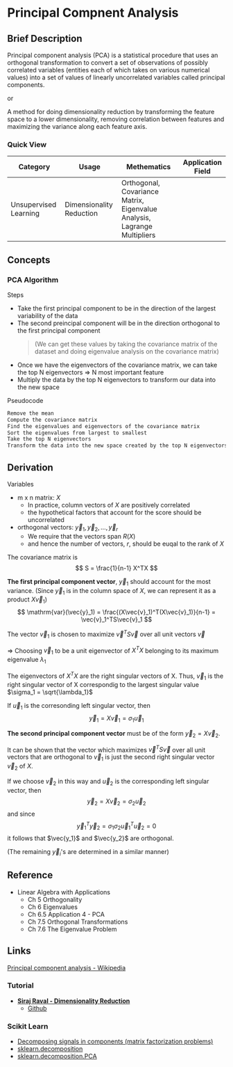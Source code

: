 # Principal Compnent Analysis

## Brief Description

Principal component analysis (PCA) is a statistical procedure that uses an orthogonal transformation to convert a set of observations of possibly correlated variables (entities each of which takes on various numerical values) into a set of values of linearly uncorrelated variables called principal components.

or

A method for doing dimensionality reduction by transforming the feature space to a lower dimensionality, removing correlation between features and maximizing the variance along each feature axis.

### Quick View

| Category              | Usage                    | Methematics                                                              | Application Field |
| --------------------- | ------------------------ | ------------------------------------------------------------------------ | ----------------- |
| Unsupervised Learning | Dimensionality Reduction | Orthogonal, Covariance Matrix, Eigenvalue Analysis, Lagrange Multipliers |

## Concepts

### PCA Algorithm

Steps

* Take the first principal component to be in the direction of the largest variability of the data
* The second preincipal component will be in the direction orthogonal to the first principal component
    > (We can get these values by taking the covariance matrix of the dataset and doing eigenvalue analysis on the covariance matrix)
* Once we have the eigenvectors of the covariance matrix, we can take the top N eigenvectors => N most important feature
* Multiply the data by the top N eigenvectors to transform our data into the new space

Pseudocode

```txt
Remove the mean
Compute the covariance matrix
Find the eigenvalues and eigenvectors of the covariance matrix
Sort the eigenvalues from largest to smallest
Take the top N eigenvectors
Transform the data into the new space created by the top N eigenvectors
```

## Derivation

Variables

* m x n matrix: $X$
  * In practice, column vectors of $X$ are positively correlated
  * the hypothetical factors that account for the score should be uncorrelated
* orthogonal vectors: $\vec{y}_1, \vec{y}_2, \dots, \vec{y}_r$
  * We require that the vectors span $R(X)$
  * and hence the number of vectors, $r$, should be euqal to the rank of $X$

The covariance matrix is
$$
S = \frac{1}{n-1} X^TX
$$

**The first principal component vector**, $\vec{y}_1$ should account for the most variance. (Since $\vec{y}_1$ is in the column space of $X$, we can represent it as a product $X\vec{v}_1$)
$$
\mathrm{var}(\vec{y}_1) = \frac{(X\vec{v}_1)^T(X\vec{v}_1)}{n-1} = \vec{v}_1^TS\vec{v}_1
$$

The vector $\vec{v}_1$ is chosen to maximize $\vec{v}^TS\vec{v}$ over all unit vectors $\vec{v}$

=> Choosing $\vec{v}_1$ to be a unit eigenvector of $X^TX$ belonging to its maximum eigenvalue $\lambda_1$

The eigenvectors of $X^TX$ are the right singular vectors of X. Thus,  $\vec{v}_1$ is the right singular vector of X correspondig to the largest singular value $\sigma_1 = \sqrt{\lambda_1}$

If $\vec{u}_1$ is the corresonding left singular vector, then
$$
\vec{y}_1 = X\vec{v}_1 = \sigma_1\vec{u}_1
$$

**The second principal component vector** must be of the form $\vec{y}_2 = X\vec{v}_2$.

It can be shown that the vector which maximizes $\vec{v}^TS\vec{v}$ over all unit vectors that are orthogonal to $\vec{v}_1$ is just the second right singular vector $\vec{v}_2$ of $X$.

If we choose $\vec{v}_2$ in this way and $\vec{u}_2$ is the corresponding left singular vector, then
$$
\vec{y}_2 = X\vec{v}_2 = \sigma_2\vec{u}_2
$$
and since
$$
\vec{y}_1^T\vec{y}_2 = \sigma_1\sigma_2\vec{u}_1^T\vec{u}_2 = 0
$$
it follows that $\vec{y_1}$ and $\vec{y_2}$ are orthogonal.

(The remaining $\vec{y}_i$'s are determined in a similar manner)

## Reference

* Linear Algebra with Applications
  * Ch 5 Orthogonality
  * Ch 6 Eigenvalues
  * Ch 6.5 Application 4 - PCA
  * Ch 7.5 Orthogonal Transformations
  * Ch 7.6 The Eigenvalue Problem

## Links

[Principal component analysis - Wikipedia](https://en.wikipedia.org/wiki/Principal_component_analysis)

### Tutorial

* [**Siraj Raval - Dimensionality Reduction**](https://www.youtube.com/watch?v=jPmV3j1dAv4)
  * [Github](https://github.com/llSourcell/Dimensionality_Reduction)

### Scikit Learn

* [Decomposing signals in components (matrix factorization problems)](http://scikit-learn.org/stable/modules/decomposition.html#decompositions)
* [sklearn.decomposition](http://scikit-learn.org/stable/modules/classes.html#module-sklearn.decomposition)
* [sklearn.decomposition.PCA](http://scikit-learn.org/stable/modules/generated/sklearn.decomposition.PCA.html#sklearn.decomposition.PCA)

